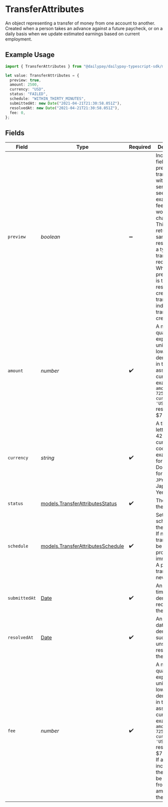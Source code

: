 # TransferAttributes

An object representing a transfer of money from one account to another. 
Created when a person takes an advance against a future paycheck, or on a daily basis 
when we update estimated earnings based on current employment.


## Example Usage

```typescript
import { TransferAttributes } from "@dailypay/dailypay-typescript-sdk/models";

let value: TransferAttributes = {
  preview: true,
  amount: 2500,
  currency: "USD",
  status: "FAILED",
  schedule: "WITHIN_THIRTY_MINUTES",
  submittedAt: new Date("2021-04-21T21:30:58.051Z"),
  resolvedAt: new Date("2021-04-21T21:30:58.051Z"),
  fee: 0,
};
```

## Fields

| Field                                                                                                                                                                                                                                                                                              | Type                                                                                                                                                                                                                                                                                               | Required                                                                                                                                                                                                                                                                                           | Description                                                                                                                                                                                                                                                                                        | Example                                                                                                                                                                                                                                                                                            |
| -------------------------------------------------------------------------------------------------------------------------------------------------------------------------------------------------------------------------------------------------------------------------------------------------- | -------------------------------------------------------------------------------------------------------------------------------------------------------------------------------------------------------------------------------------------------------------------------------------------------- | -------------------------------------------------------------------------------------------------------------------------------------------------------------------------------------------------------------------------------------------------------------------------------------------------- | -------------------------------------------------------------------------------------------------------------------------------------------------------------------------------------------------------------------------------------------------------------------------------------------------- | -------------------------------------------------------------------------------------------------------------------------------------------------------------------------------------------------------------------------------------------------------------------------------------------------- |
| `preview`                                                                                                                                                                                                                                                                                          | *boolean*                                                                                                                                                                                                                                                                                          | :heavy_minus_sign:                                                                                                                                                                                                                                                                                 | Include this field to preview a transfer without sending it, to see, for example, the fee that would be charged. This will return the same response as a typical transfer request.<br/>When the preview field is true in the response to creating a transfer, that indicates no transfer was created.<br/> | true                                                                                                                                                                                                                                                                                               |
| `amount`                                                                                                                                                                                                                                                                                           | *number*                                                                                                                                                                                                                                                                                           | :heavy_check_mark:                                                                                                                                                                                                                                                                                 | A monetary quantity expressed in units of the lowest denomination in the associated currency. For example, `{ amount: 7250, currency: 'USD' }` resolves to $72.50.                                                                                                                                 | 2500                                                                                                                                                                                                                                                                                               |
| `currency`                                                                                                                                                                                                                                                                                         | *string*                                                                                                                                                                                                                                                                                           | :heavy_check_mark:                                                                                                                                                                                                                                                                                 | A three-letter ISO 4217 currency code. For example, `USD` for US Dollars, `EUR` for Euros, or `JPY` for Japanese Yen.                                                                                                                                                                              | USD                                                                                                                                                                                                                                                                                                |
| `status`                                                                                                                                                                                                                                                                                           | [models.TransferAttributesStatus](../models/transferattributesstatus.md)                                                                                                                                                                                                                           | :heavy_check_mark:                                                                                                                                                                                                                                                                                 | The status of the transfer.                                                                                                                                                                                                                                                                        |                                                                                                                                                                                                                                                                                                    |
| `schedule`                                                                                                                                                                                                                                                                                         | [models.TransferAttributesSchedule](../models/transferattributesschedule.md)                                                                                                                                                                                                                       | :heavy_check_mark:                                                                                                                                                                                                                                                                                 | Set the schedule for the transfer. If not set, the transfer will be processed immediately. <br/>A preview transfer will never send.<br/>                                                                                                                                                           | WITHIN_THIRTY_MINUTES                                                                                                                                                                                                                                                                              |
| `submittedAt`                                                                                                                                                                                                                                                                                      | [Date](https://developer.mozilla.org/en-US/docs/Web/JavaScript/Reference/Global_Objects/Date)                                                                                                                                                                                                      | :heavy_check_mark:                                                                                                                                                                                                                                                                                 | An ISO 8601 timestamp denoting the receipt for the request.                                                                                                                                                                                                                                        | 2021-04-21T21:30:58.051Z                                                                                                                                                                                                                                                                           |
| `resolvedAt`                                                                                                                                                                                                                                                                                       | [Date](https://developer.mozilla.org/en-US/docs/Web/JavaScript/Reference/Global_Objects/Date)                                                                                                                                                                                                      | :heavy_check_mark:                                                                                                                                                                                                                                                                                 | An ISO 8601 date denoting a successful or unsuccessful resolution for the request.                                                                                                                                                                                                                 | 2021-04-21T21:30:58.051Z                                                                                                                                                                                                                                                                           |
| `fee`                                                                                                                                                                                                                                                                                              | *number*                                                                                                                                                                                                                                                                                           | :heavy_check_mark:                                                                                                                                                                                                                                                                                 | A monetary quantity expressed in units of the lowest denomination in the associated currency. For example, `{ amount: 7250, currency: 'USD' }` resolves to $72.50.<br/>If a transfer incurs a fee, the fee will be deducted from the amount of the transfer.                                       | 0                                                                                                                                                                                                                                                                                                  |